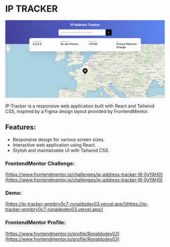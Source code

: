 # IP TRACKER

![ip-tracker](ip-tracker.png)

IP-Tracker is a responsive web application built with React and Tailwind CSS, inspired by a Figma design layout provided by FrontendMentor.

## Features:

- Responsive design for various screen sizes.
- Interactive web application using React.
- Stylish and maintainable UI with Tailwind CSS.

### FrontendMentor Challenge:

[https://www.frontendmentor.io/challenges/ip-address-tracker-I8-0yYAH0](https://www.frontendmentor.io/challenges/ip-address-tracker-I8-0yYAH0)

### Demo:

[https://ip-tracker-qnmbry0c7-ronaldodev03.vercel.app/](https://ip-tracker-qnmbry0c7-ronaldodev03.vercel.app/)

### FrontendMentor Profile:

[https://www.frontendmentor.io/profile/Ronaldodev03](https://www.frontendmentor.io/profile/Ronaldodev03)
